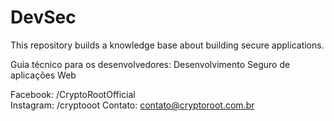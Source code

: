 # DevSec
This repository builds a knowledge base about building secure applications.

Guia técnico para os desenvolvedores: Desenvolvimento Seguro de aplicações Web

Facebook: /CryptoRootOfficial <br>
Instagram: /cryptooot
Contato: contato@cryptoroot.com.br
